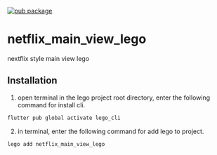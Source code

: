 [![pub package](https://img.shields.io/pub/v/netflix_main_view_lego.svg)](https://pub.dartlang.org/packages/netflix_main_view_lego)

# netflix_main_view_lego
nextflix style main view lego

##  Installation
1. open terminal in the lego project root directory, enter the following command for install cli.
```bash
flutter pub global activate lego_cli
```
2. in terminal, enter the following command for add lego to project.
 ```bash
 lego add netflix_main_view_lego
 ```
